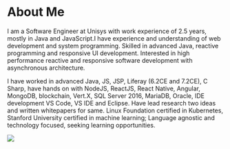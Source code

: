 # About Me
I am a Software Engineer at Unisys with work experience of 2.5 years, mostly in Java and JavaScript.I have experience and understanding of web development and system programming. Skilled in advanced Java, reactive programming and responsive UI development. Interested in high performance reactive and responsive software development with asynchronous architecture.

I have worked in advanced Java, JS, JSP, Liferay (6.2CE and 7.2CE), C Sharp, have hands on with NodeJS, ReactJS, React Native, Angular, MongoDB, blockchain<hyper-ledger and etherium>, Vert.X, SQL Server 2016, MariaDB, Oracle, IDE development VS Code, VS IDE and Eclipse. Have lead research two ideas and written whitepapers for same. Linux Foundation certified in Kubernetes, Stanford University certified in machine learning; Language agnostic and technology focused, seeking learning opportunities.

[![](https://img.shields.io/badge/GitHub-sainihimanshu983-success?style=for-the-badge)](https://github.com/sainihimanshu983)
